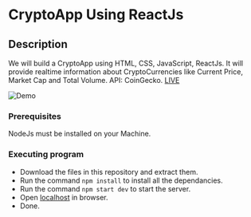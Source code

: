 # CryptoApp Using ReactJs

## Description

We will build a CryptoApp using HTML, CSS, JavaScript, ReactJs.
It will provide realtime information about CryptoCurrencies like Current Price, 
Market Cap and Total Volume.
API: CoinGecko. [LIVE](https://ykv749.github.io/Crypto-App-ReactJs)

![Demo](Demo.gif)

### Prerequisites

NodeJs must be installed on your Machine.

### Executing program

* Download the files in this repository and extract them.
* Run the command `npm install` to install all the dependancies.
* Run the command `npm start dev` to start the server.
* Open [localhost](http://localhost:3000/) in browser.
* Done.